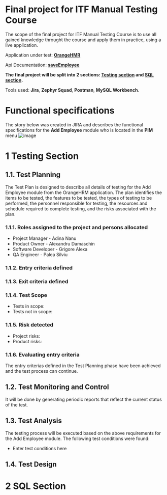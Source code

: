 # Final project for ITF Manual Testing Course

The scope of the final project for ITF Manual Testing Course is to use all gained knowledge throught the course and apply them in practice, using a live application.

Application under test: **[OrangeHMR](https://opensource-demo.orangehrmlive.com/index.php/pim/addEmployee)**

Api Documentation: **[saveEmployee](https://orangehrm.github.io/orangehrm-api-doc/#api-Employee-saveEmployee)**

**The final project will be split into 2 sections: [Testing section](https://github.com/Silviu-Lucian1982/manual_testing_portofolio/edit/main/Final%20Project/README.md#1-testing-section) and [SQL section](https://github.com/Silviu-Lucian1982/manual_testing_portofolio/edit/main/Final%20Project/README.md#2-sql-section).**

Tools used: **Jira**, **Zephyr Squad**, **Postman**, **MySQL Workbench**. 

# Functional specifications

The story below was created in JIRA and describes the functional specifications for the **Add Employee** module who is located in the **PIM** menu 
![image](https://user-images.githubusercontent.com/77936546/166518375-98b5c6b5-9337-4b8f-9560-6bf8446c023b.png)


# 1 Testing Section

## 1.1. Test Planning

The Test Plan is designed to describe all details of testing for the Add Employee module from the OrangeHRM application.
The plan identifies the items to be tested, the features to be tested, the types of testing to be performed, the personnel responsible for testing, the resources and schedule required to complete testing, and the risks associated with the plan.

### 1.1.1. Roles assigned to the project and persons allocated

* Project Manager     -   Adina Nanu
* Product Owner       -   Alexandru Damaschin   
* Software Developer  -   Grigore Alexa
* QA Engineer         -   Palea Silviu

### 1.1.2. Entry criteria defined

### 1.1.3. Exit criteria defined

### 1.1.4. Test Scope
* Tests in scope:
* Tests not in scope:

### 1.1.5. Risk detected
* Project risks:
* Product risks:

### 1.1.6. Evaluating entry criteria

The entry criterias defined in the Test Planning phase have been achieved and the test process can continue.

## 1.2. Test Monitoring and Control

It will be done by generating periodic reports that reflect the current status of the test.

## 1.3. Test Analysis

The testing process will be executed based on the above requirements for the Add Employee module. The following test conditions were found:

* Enter test conditions here

## 1.4. Test Design




# 2 SQL Section

